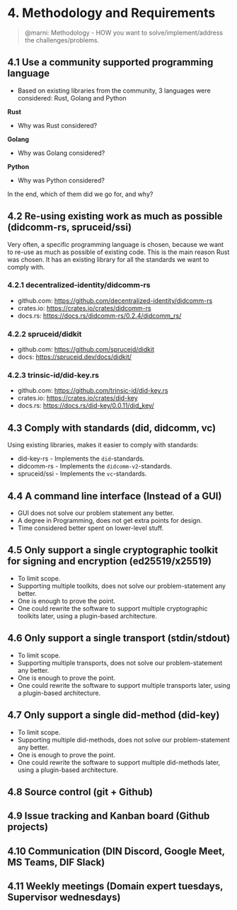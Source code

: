 # 4. Methodology and Requirements

>@marni: Methodology - HOW you want to solve/implement/address the challenges/problems.

## 4.1 Use a community supported programming language

- Based on existing libraries from the community, 3 languages were considered: Rust, Golang and Python

**Rust**
- Why was Rust considered?

**Golang**
- Why was Golang considered?

**Python**
- Why was Python considered?

In the end, which of them did we go for, and why?

## 4.2 Re-using existing work as much as possible (didcomm-rs, spruceid/ssi)

Very often, a specific programming language is chosen, because we want to re-use as much as possible of existing code. This is the main reason Rust was chosen. It has an existing library for all the standards we want to comply with.

### 4.2.1 decentralized-identity/didcomm-rs

- github.com: https://github.com/decentralized-identity/didcomm-rs
- crates.io: https://crates.io/crates/didcomm-rs
- docs.rs: https://docs.rs/didcomm-rs/0.2.4/didcomm_rs/

### 4.2.2 spruceid/didkit

- github.com: https://github.com/spruceid/didkit
- docs: https://spruceid.dev/docs/didkit/

### 4.2.3 trinsic-id/did-key.rs

- github.com: https://github.com/trinsic-id/did-key.rs
- crates.io: https://crates.io/crates/did-key
- docs.rs: https://docs.rs/did-key/0.0.11/did_key/


## 4.3 Comply with standards (did, didcomm, vc)

Using existing libraries, makes it easier to comply with standards:
- did-key-rs - Implements the `did`-standards.
- didcomm-rs - Implements the `didcomm-v2`-standards.
- spruceid/ssi - Implements the `vc`-standards.

## 4.4 A command line interface (Instead of a GUI)

- GUI does not solve our problem statement any better.
- A degree in Programming, does not get extra points for design.
- Time considered better spent on lower-level stuff.

## 4.5 Only support a single cryptographic toolkit for signing and encryption (ed25519/x25519)

- To limit scope.
- Supporting multiple toolkits, does not solve our problem-statement any better.
- One is enough to prove the point.
- One could rewrite the software to support multiple cryptographic toolkits later, using a plugin-based architecture.

## 4.6 Only support a single transport (stdin/stdout)

- To limit scope.
- Supporting multiple transports, does not solve our problem-statement any better.
- One is enough to prove the point.
- One could rewrite the software to support multiple transports later, using a plugin-based architecture.

## 4.7 Only support a single did-method (did-key)

- To limit scope.
- Supporting multiple did-methods, does not solve our problem-statement any better.
- One is enough to prove the point.
- One could rewrite the software to support multiple did-methods later, using a plugin-based architecture.

## 4.8 Source control (git + Github)

## 4.9 Issue tracking and Kanban board (Github projects)

## 4.10 Communication (DIN Discord, Google Meet, MS Teams, DIF Slack)

## 4.11 Weekly meetings (Domain expert tuesdays, Supervisor wednesdays)

